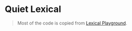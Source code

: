 # Quiet Lexical

> Most of the code is copied from [Lexical Playground](https://playground.lexical.dev/).
